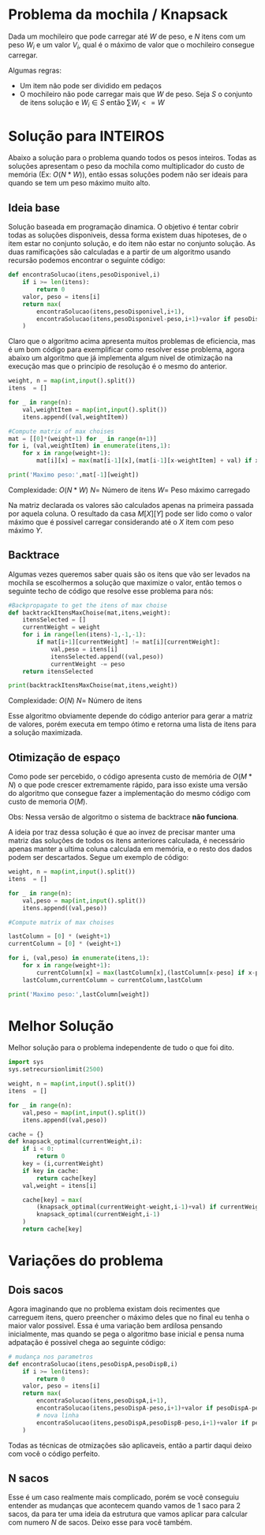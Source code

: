 # Problema da mochila / Knapsack 

Dada um mochileiro que pode carregar até $W$ de peso, e $N$ itens com um peso $W_i$ e um valor $V_i$, qual é o máximo de valor que o mochileiro consegue carregar.

Algumas regras:
 - Um item não pode ser dividido em pedaços
 - O mochileiro não pode carregar mais que $W$ de peso. Seja $S$ o conjunto de itens solução e $W_i\in S$ então $\sum{W_i}<=W$


# Solução para INTEIROS

Abaixo a solução para o problema quando todos os pesos inteiros. Todas as soluções apresentam o peso da mochila como multiplicador do custo de memória (Ex: $O(N*W)$), então essas soluções podem não ser ideais para quando se tem um peso máximo muito alto.

## Ideia base 
Solução baseada em programação dinamica. O objetivo é tentar cobrir todas as soluções disponiveis, dessa forma existem duas hipoteses, de o item estar no conjunto solução, e do item não estar no conjunto solução. As duas ramificações são calculadas e a partir de um algoritmo usando recursão podemos encontrar o seguinte código:
```python
def encontraSolucao(itens,pesoDisponivel,i)
    if i >= len(itens):
        return 0
    valor, peso = itens[i]
    return max(
        encontraSolucao(itens,pesoDisponivel,i+1),
        encontraSolucao(itens,pesoDisponivel-peso,i+1)+valor if pesoDisponivel-peso >= 0 else 0
    )
```

Claro que o algoritmo acima apresenta muitos problemas de eficiencia, mas é um bom código para exemplificar como resolver esse problema, agora abaixo um algoritmo que já implementa algum nivel de otimização na execução mas que o principio de resolução é o mesmo do anterior.

```python
weight, n = map(int,input().split())
itens  = []

for _ in range(n):
    val,weightItem = map(int,input().split())
    itens.append((val,weightItem))

#Compute matrix of max choises
mat = [[0]*(weight+1) for _ in range(n+1)]
for i, (val,weightItem) in enumerate(itens,1):
    for x in range(weight+1):
        mat[i][x] = max(mat[i-1][x],(mat[i-1][x-weightItem] + val) if x >= weightItem else 0)

print('Maximo peso:',mat[-1][weight])
```
Complexidade: $O(N*W)$ $N=$ Número de itens $W=$ Peso máximo carregado


Na matriz declarada os valores são calculados apenas na primeira passada por aquela coluna. O resultado da casa $M[X][Y]$ pode ser lido como o valor máximo que é possivel carregar considerando até o $X$ item com peso máximo $Y$.

## Backtrace

Algumas vezes queremos saber quais são os itens que vão ser levados na mochila se escolhermos a solução que maximize o valor, então temos o seguinte techo de código que resolve esse problema para nós:

```python
#Backpropagate to get the itens of max choise
def backtrackItensMaxChoise(mat,itens,weight):
    itensSelected = []
    currentWeight = weight
    for i in range(len(itens)-1,-1,-1):
        if mat[i+1][currentWeight] != mat[i][currentWeight]:
            val,peso = itens[i]
            itensSelected.append((val,peso))
            currentWeight -= peso
    return itensSelected

print(backtrackItensMaxChoise(mat,itens,weight))
```
Complexidade: $O(N)$ $N=$ Número de itens 

Esse algoritmo obviamente depende do código anterior para gerar a matriz de valores, porém executa em tempo ótimo e retorna uma lista de itens para a solução maximizada.


## Otimização de espaço

Como pode ser percebido, o código apresenta custo de memória de $O(M*N)$ o que pode crescer extremamente rápido, para isso existe uma versão do algoritmo que consegue fazer a implementação do mesmo código com custo de memoria $O(M)$. 

Obs: Nessa versão de algoritmo o sistema de backtrace **não funciona**. 

A ideia por traz dessa solução é que ao invez de precisar manter uma matriz das soluções de todos os itens anteriores calculada, é necessário apenas manter a ultima coluna calculada em memória, e o resto dos dados podem ser descartados. Segue um exemplo de código:


```python
weight, n = map(int,input().split())
itens  = []

for _ in range(n):
    val,peso = map(int,input().split())
    itens.append((val,peso))

#Compute matrix of max choises

lastColumn = [0] * (weight+1)
currentColumn = [0] * (weight+1)

for i, (val,peso) in enumerate(itens,1):
    for x in range(weight+1):
        currentColumn[x] = max(lastColumn[x],(lastColumn[x-peso] if x-peso > 0 else 0) + val if x >= peso else 0)
    lastColumn,currentColumn = currentColumn,lastColumn

print('Maximo peso:',lastColumn[weight])
```

# Melhor Solução 

Melhor solução para o problema independente de tudo o que foi dito.

```python
import sys
sys.setrecursionlimit(2500)

weight, n = map(int,input().split())
itens  = []

for _ in range(n):
    val,peso = map(int,input().split())
    itens.append((val,peso))

cache = {}
def knapsack_optimal(currentWeight,i):
    if i < 0:
        return 0
    key = (i,currentWeight)
    if key in cache:
        return cache[key]
    val,weight = itens[i]

    cache[key] = max(
        (knapsack_optimal(currentWeight-weight,i-1)+val) if currentWeight >= weight else 0,
        knapsack_optimal(currentWeight,i-1)
    )
    return cache[key]
```


# Variações do problema

## Dois sacos

Agora imaginando que no problema existam dois recimentes que carreguem itens, quero preencher o máximo deles que no final eu tenha o maior valor possivel. Essa é uma variação bem ardilosa pensando inicialmente, mas quando se pega o algoritmo base inicial e pensa numa adpatação é possivel chega ao seguinte código:

```python
# mudança nos parametros
def encontraSolucao(itens,pesoDispA,pesoDispB,i)
    if i >= len(itens):
        return 0
    valor, peso = itens[i]
    return max(
        encontraSolucao(itens,pesoDispA,i+1),
        encontraSolucao(itens,pesoDispA-peso,i+1)+valor if pesoDispA-peso >= 0 else 0
        # nova linha
        encontraSolucao(itens,pesoDispA,pesoDispB-peso,i+1)+valor if pesoDispB-peso >= 0 else 0
    )
```

Todas as técnicas de otmizações são aplicaveis, então a partir daqui deixo com você o código perfeito.


## N sacos

Esse é um caso realmente mais complicado, porém se você conseguiu entender as mudanças que acontecem quando vamos de 1 saco para 2 sacos, da para ter uma ideia da estrutura que vamos aplicar para calcular com numero $N$ de sacos. Deixo esse para você também.


